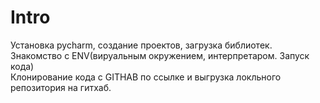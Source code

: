 # Intro

Установка pycharm, создание проектов, загрузка библиотек.</br>
Знакомство с ENV(вируальным окружением, интерпретаром. Запуск кода)</br>
Клонирование кода с GITHAB по ссылке и выгрузка локльного репозитория на гитхаб.
